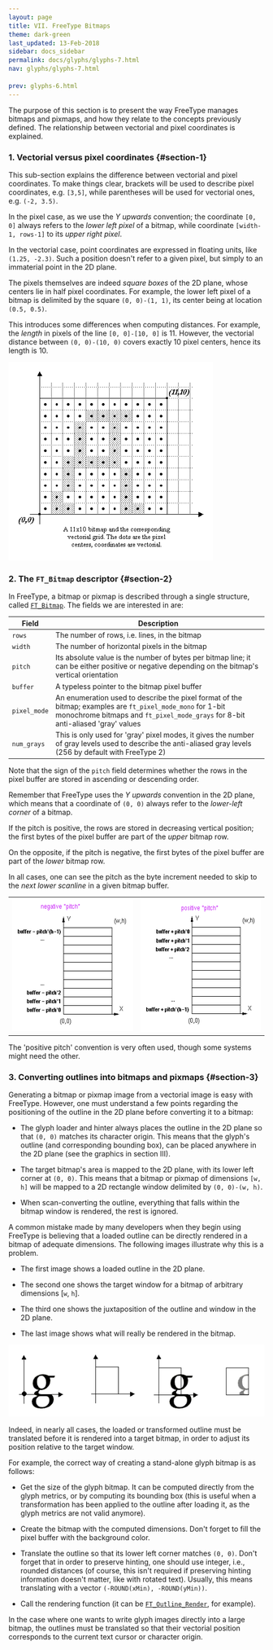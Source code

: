 ```yaml
---
layout: page
title: VII. FreeType Bitmaps
theme: dark-green
last_updated: 13-Feb-2018
sidebar: docs_sidebar
permalink: docs/glyphs/glyphs-7.html
nav: glyphs/glyphs-7.html

prev: glyphs-6.html
---
```


The purpose of this section is to present the way FreeType manages bitmaps and
pixmaps, and how they relate to the concepts previously defined.  The
relationship between vectorial and pixel coordinates is explained.

### 1\. Vectorial versus pixel coordinates {#section-1}

This sub-section explains the difference between vectorial and pixel
coordinates.  To make things clear, brackets will be used to describe pixel
coordinates, e.g.  `[3,5]`, while parentheses will be used for vectorial ones,
e.g.  `(-2, 3.5)`.

In the pixel case, as we use the _Y upwards_ convention; the coordinate 
`[0, 0]` always refers to the _lower left pixel_ of a bitmap, while coordinate
`[width-1, rows-1]` to its _upper right pixel_.

In the vectorial case, point coordinates are expressed in floating units, like
`(1.25, -2.3)`.  Such a position doesn't refer to a given pixel, but simply to
an immaterial point in the 2D plane.

The pixels themselves are indeed _square boxes_ of the 2D plane, whose centers
lie in half pixel coordinates.  For example, the lower left pixel of a bitmap
is delimited by the square `(0, 0)-(1, 1)`, its center being at location
`(0.5, 0.5)`.

This introduces some differences when computing distances.  For example, the
_length_ in pixels of the line `[0, 0]-[10, 0]` is 11\.  However, the vectorial
distance between `(0, 0)-(10, 0)` covers exactly 10 pixel centers, hence its
length is 10.

![bitmap and vector grid](assets/grid_1.png)

### 2\. The `FT_Bitmap` descriptor {#section-2}

In FreeType, a bitmap or pixmap is described through a single structure, called
[`FT_Bitmap`](../reference/ft2-basic_types#FT_Bitmap).  The fields we are
interested in are:

Field        | Description
-------------|------------
`rows`       | The number of rows, i.e. lines, in the bitmap
`width`      | The number of horizontal pixels in the bitmap
`pitch`      | Its absolute value is the number of bytes per bitmap line; it can be either positive or negative depending on the bitmap's vertical orientation
`buffer`     | A typeless pointer to the bitmap pixel buffer
`pixel_mode` | An enumeration used to describe the pixel format of the bitmap; examples are `ft_pixel_mode_mono` for 1-bit monochrome bitmaps and `ft_pixel_mode_grays` for 8-bit anti-aliased 'gray' values
`num_grays`  |  This is only used for  'gray' pixel modes, it gives the number of gray levels used to describe the anti-aliased gray levels (256 by default with FreeType 2)

Note that the sign of the `pitch` field determines whether the rows in the
pixel buffer are stored in ascending or descending order.

Remember that FreeType uses the _Y upwards_ convention in the 2D plane, which
means that a coordinate of `(0, 0)` always refer to the _lower-left corner_ of
a bitmap.

If the pitch is positive, the rows are stored in decreasing vertical position;
the first bytes of the pixel buffer are part of the _upper_ bitmap row.

On the opposite, if the pitch is negative, the first bytes of the pixel buffer
are part of the _lower_ bitmap row.

In all cases, one can see the pitch as the byte increment needed to skip to the
_next lower scanline_ in a given bitmap buffer.

<table class="vertical-space">
<tr>
    <td>
<img src="assets/up_flow.png"
        height="261"
        width="275"
        alt="negative 'pitch'">
    </td>
    <td>
<img src="assets/down_flow.png"
        height="263"
        width="273"
        alt="positive 'pitch'">
    </td>
</tr>
</table>

The  'positive pitch' convention is very often used, though some systems might
need the other.

### 3\. Converting outlines into bitmaps and pixmaps {#section-3}

Generating a bitmap or pixmap image from a vectorial image is easy with
FreeType.  However, one must understand a few points regarding the positioning
of the outline in the 2D plane before converting it to a bitmap:

* The glyph loader and hinter always places the outline in the 2D plane so that
  `(0, 0)` matches its character origin.  This means that the glyph's outline
  (and corresponding bounding box), can be placed anywhere in the 2D plane (see
  the graphics in section III).

* The target bitmap's area is mapped to the 2D plane, with its lower left
  corner at `(0, 0)`.  This means that a bitmap or pixmap of dimensions
  `[w, h]` will be mapped to a 2D rectangle window delimited by
  `(0, 0)-(w, h)`.

* When scan-converting the outline, everything that falls within the bitmap
  window is rendered, the rest is ignored.

A common mistake made by many developers when they begin using FreeType is
believing that a loaded outline can be directly rendered in a bitmap of
adequate dimensions.  The following images illustrate why this is a problem.

* The first image shows a loaded outline in the 2D plane.

* The second one shows the target window for a bitmap of arbitrary dimensions
  [`w`, `h`].

* The third one shows the juxtaposition of the outline and window in the 2D
  plane.

* The last image shows what will really be rendered in the bitmap.

![clipping algorithm](assets/clipping.png)

Indeed, in nearly all cases, the loaded or transformed outline must be
translated before it is rendered into a target bitmap, in order to adjust its
position relative to the target window.

For example, the correct way of creating a stand-alone glyph bitmap is as
follows:

* Get the size of the glyph bitmap. It can be computed directly from the glyph
  metrics, or by computing its bounding box (this is useful when a
  transformation has been applied to the outline after loading it, as the glyph
  metrics are not valid anymore).

* Create the bitmap with the computed dimensions.  Don't forget to fill the
  pixel buffer with the background color.

* Translate the outline so that its lower left corner matches `(0, 0)`.  Don't
  forget that in order to preserve hinting, one should use integer, i.e.,
  rounded distances (of course, this isn't required if preserving hinting
  information doesn't matter, like with rotated text).  Usually, this means
  translating with a vector `(-ROUND(xMin), -ROUND(yMin))`.

* Call the rendering function (it can be
  [`FT_Outline_Render`](../reference/ft2-outline_processing#FT_Outline_Render),
  for example).

In the case where one wants to write glyph images directly into a large bitmap,
the outlines must be translated so that their vectorial position corresponds to
the current text cursor or character origin.
